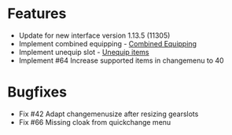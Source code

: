 # Features
* Update for new interface version 1.13.5 (11305)
* Implement combined equipping - [Combined Equipping](https://github.com/RagedUnicorn/wow-classic-gearmenu#combined-equipping)
* Implement unequip slot - [Unequip items](https://github.com/RagedUnicorn/wow-classic-gearmenu#unequip-items)
* Implement #64 Increase supported items in changemenu to 40

# Bugfixes
* Fix #42 Adapt changemenusize after resizing gearslots
* Fix #66 Missing cloak from quickchange menu
